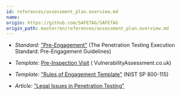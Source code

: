 ```yaml
---
id: references/assessment_plan.overview.md
name: 
origin: https://github.com/SAFETAG/SAFETAG
origin_path: master/en/references/assessment_plan.overview.md
---
```


  * *Standard:* ["Pre-Engagement"](http://www.pentest-standard.org/index.php/Pre-engagement) (The Penetration Testing Execution Standard: Pre-Engagement Guidelines)

  * *Template:* [Pre-Inspection Visit](http://www.vulnerabilityassessment.co.uk/Presite%20Inspection.html) ( VulnerabilityAssessment.co.uk)

  * *Template:* ["Rules of Engagement Template"](http://csrc.nist.gov/publications/nistpubs/800-115/SP800-115.pdf#page=67) (NIST SP 800-115)

  * *Article:* ["Legal Issues in Penetration Testing"](https://securitycurrent.com/legal-issues-in-penetration-testing/)

